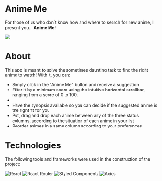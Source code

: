  <h1>Anime Me</h1>
 
 <p>For those of us who don´t know how and where to search for new anime, I present you... <b>Anime Me</b>! 
 <p align='center'>
  <img src='anime-me.gif' style='  display:block; margin: 0 auto;'>
</p>

<h1> About </h1>

<p> This app is meant to solve the sometimes daunting task to find the right anime to watch! With it, you can:</p>

<ul>
  <li> Simply click in the "Anime Me" button and receive a suggestion </li>
  <li> Filter it by a minimum score using the intuitive horizontal scrollbar, ranging from a score of 0 to 100. <li>
  <li> Have the synopsis available so you can decide if the suggested anime is the right fit for you </li>
  <li> Put, drag and drop each anime between any of the three status columns, according to the situation of each anime in your list</li>
  <li> Reorder animes in a same column according to your preferences</li>
 </ul>

<h1>Technologies</h1>
<p>The following tools and frameworks were used in the construction of the project:</p>

![React](https://img.shields.io/badge/react-%2320232a.svg?style=for-the-badge&logo=react&logoColor=%2361DAFB)
![React Router](https://img.shields.io/badge/React_Router-CA4245?style=for-the-badge&logo=react-router&logoColor=white)
![Styled Components](https://img.shields.io/badge/styled--components-DB7093?style=for-the-badge&logo=styled-components&logoColor=white)
![Axios](https://img.shields.io/badge/Axios-100000?style=for-the-badge&logo=Axios&logoColor=white&labelColor=05ACFF&color=00A2FF)
